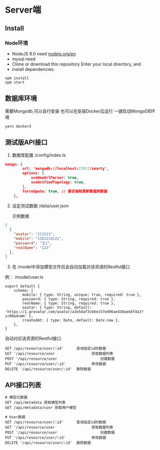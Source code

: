 # Server端

## Install

### Node环境
- NodeJS 8.0 need [nodejs.org/en](https://nodejs.org/en/)
- mysql need
- Clone or download this repository Enter your local directory, and
- install dependencies:

```
npm install
npm start
```

## 数据库环境
需要Mongodb,可以自行安装
也可以在安装Docker后运行 一键启动MongoDB环境
```
yarn dockerd
```

## 测试版API接口
1. 数据库配置 /config/index.ts
```json
mongo: {
        url: 'mongodb://localhost:27017/smarty',
        options: {
            useNewUrlParser: true,
            useUnifiedTopology: true,
        },
        forceUpate: true, // 是否强制更新数据库数据
    },
```



2. 设定测试数据 /data/user.json

   示例数据

```json
[
  {
    "avatar": "213213",
    "mobile": "1361234121",
    "password": "王1",
    "realName": "123"
  },
]

```

3. 在 /model中添加模型文件后会自动加载对该资源的Restful接口

例： /model/user.ts

```
export default {
    schema: {
        mobile: { type: String, unique: true, required: true },
        password: { type: String, required: true },
        realName: { type: String, required: true },
        avatar: { type: String, default: 'https://1.gravatar.com/avatar/a3e54af3cb6e157e496ae430aed4f4a3?s=96&d=mm' },
        createdAt: { type: Date, default: Date.now },
    },
}

```

自动对应该资源的Restful接口

```
GET /api/resource/user/:id'      查询指定id的数据
GET '/api/resource/user					获取数据列表
POST '/api/resource/user					创建数据
PUT '/api/resource/user/:id'			修改数据
DELETE '/api/resource/user/:id'  删除数据
```



## API接口列表
```
# 模型元数据
GET /api/metadata 获取模型列表
GET /api/metadata/user 获取用户模型

# User数据
GET /api/resource/user/:id'      查询指定id的数据
GET '/api/resource/user					获取数据列表
POST '/api/resource/user					创建数据
PUT '/api/resource/user/:id'			修改数据
DELETE '/api/resource/user/:id'  删除数据
```
